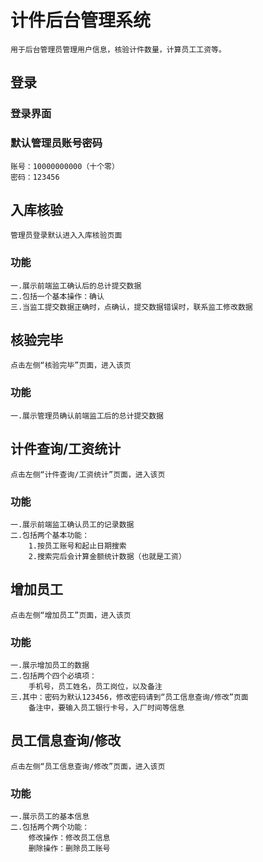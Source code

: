# 计件后台管理系统
    用于后台管理员管理用户信息，核验计件数量，计算员工工资等。
## 登录
### 登录界面

### 默认管理员账号密码
    账号：10000000000（十个零）
    密码：123456
## 入库核验
    管理员登录默认进入入库核验页面
### 功能
    一.展示前端监工确认后的总计提交数据
    二.包括一个基本操作：确认
    三.当监工提交数据正确时，点确认，提交数据错误时，联系监工修改数据
## 核验完毕
    点击左侧“核验完毕”页面，进入该页
### 功能
    一.展示管理员确认前端监工后的总计提交数据
## 计件查询/工资统计
    点击左侧“计件查询/工资统计”页面，进入该页
### 功能
    一.展示前端监工确认员工的记录数据
    二.包括两个基本功能：
        1.按员工账号和起止日期搜索
        2.搜索完后会计算金额统计数据（也就是工资）
## 增加员工
    点击左侧“增加员工”页面，进入该页
### 功能
    一.展示增加员工的数据
    二.包括两个四个必填项：
        手机号，员工姓名，员工岗位，以及备注
    三.其中：密码为默认123456，修改密码请到“员工信息查询/修改”页面
        备注中，要输入员工银行卡号，入厂时间等信息
## 员工信息查询/修改
    点击左侧“员工信息查询/修改”页面，进入该页
### 功能
    一.展示员工的基本信息
    二.包括两个两个功能：
        修改操作：修改员工信息
        删除操作：删除员工账号
